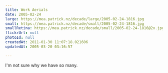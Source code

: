 ```yaml
---
title: Work Aerials
date: 2005-02-24
large: https://mea.patrick.nz/decade/large/2005-02-24-1816.jpg
small: https://mea.patrick.nz/decade/small/2005-02-24-1816.jpg
smallRetina: https://mea.patrick.nz/decade/small/2005-02-24-1816@2x.jpg
flickrUrl: null
photoId: null
createdAt: 2011-01-30 11:07:18.021606
updatedAt: 2005-03-20 03:16:57

---
```

I'm not sure why we have so many. 
